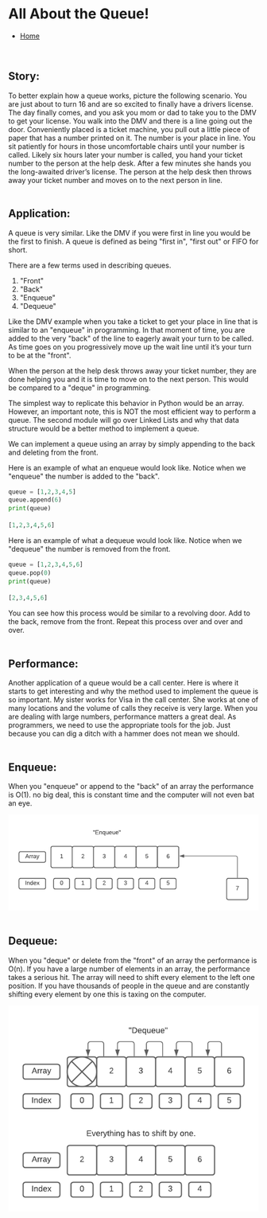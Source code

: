 # All About the Queue!

* [Home](welcome.md)
<br/>

## Story:
To better explain how a queue works, picture the following scenario. You are just about to turn 16 and are so excited to finally have a drivers license. The day finally comes, and you ask you mom or dad to take you to the DMV to get your license. You walk into the DMV and there is a line going out the door. Conveniently placed is a ticket machine, you pull out a little piece of paper that has a number printed on it. The number is your place in line. You sit patiently for hours in those uncomfortable chairs until your number is called. Likely six hours later your number is called, you hand your ticket number to the person at the help desk. After a few minutes she hands you the long-awaited driver’s license. The person at the help desk then throws away your ticket number and moves on to the next person in line.
<br/>
<br/>


## Application:
A queue is very similar. Like the DMV if you were first in line you would be the first to finish. A queue is defined as being "first in", "first out" or FIFO for short. 

There are a few terms used in describing queues. 
1. "Front"
1. "Back"
1. "Enqueue"
1. "Dequeue"

Like the DMV example when you take a ticket to get your place in line that is similar to an "enqueue" in programming. In that moment of time, you are added to the very "back" of the line to eagerly await your turn to be called. As time goes on you progressively move up the wait line until it’s your turn to be at the "front".

When the person at the help desk throws away your ticket number, they are done helping you and it is time to move on to the next person. This would be compared to a "deque" in programming.

The simplest way to replicate this behavior in Python would be an array. However, an important note, this is NOT the most efficient way to perform a queue. The second module will go over Linked Lists and why that data structure would be a better method to implement a queue.

We can implement a queue using an array by simply appending to the back and deleting from the front. 

Here is an example of what an enqueue would look like. Notice when we "enqueue" the number is added to the "back".


```python 
queue = [1,2,3,4,5]
queue.append(6)
print(queue)

[1,2,3,4,5,6]
```

Here is an example of what a dequeue would look like. Notice when we "dequeue" the number is removed from the front.

```python
queue = [1,2,3,4,5,6]
queue.pop(0)
print(queue)

[2,3,4,5,6]
```

You can see how this process would be similar to a revolving door. Add to the back, remove from the front. Repeat this process over and over and over.
<br/>
<br/>

## Performance:

Another application of a queue would be a call center. Here is where it starts to get interesting and why the method used to implement the queue is so important. My sister works for Visa in the call center. She works at one of many locations and the volume of calls they receive is very large. When you are dealing with large numbers, performance matters a great deal. As programmers, we need to use the appropriate tools for the job. Just because you can dig a ditch with a hammer does not mean we should.
<br/>
<br/>

## Enqueue:
When you "enqueue" or append to the "back" of an array the performance is O(1). no big deal, this is constant time and the computer will not even bat an eye. 

![enqueue](enqueue.png)
<br/>
<br/>

## Dequeue:
When you "deque" or delete from the "front" of an array the performance is O(n). If you have a large number of elements in an array, the performance takes a serious hit. The array will need to shift every element to the left one position. If you have thousands of people in the queue and are constantly shifting every element by one this is taxing on the computer.

![dequeue](dequeue.png)